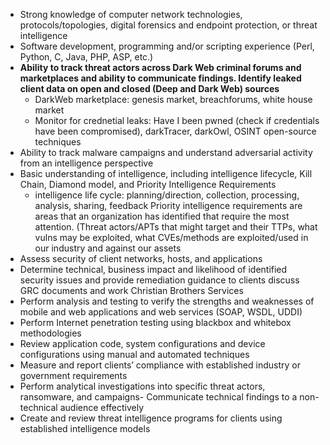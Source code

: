 - Strong knowledge of computer network technologies, protocols/topologies, digital forensics and endpoint protection, or threat intelligence
- Software development, programming and/or scripting experience (Perl, Python, C, Java, PHP, ASP, etc.)
- **Ability to track threat actors across Dark Web criminal forums and marketplaces and ability to communicate findings. Identify leaked client data on open and closed (Deep and Dark Web) sources**
	- DarkWeb marketplace: genesis market, breachforums, white house market
	- Monitor for crednetial leaks: Have I been pwned (check if credentials have been compromised), darkTracer, darkOwl, OSINT open-source techniques
- Ability to track malware campaigns and understand adversarial activity from an intelligence perspective
- Basic understanding of intelligence, including intelligence lifecycle, Kill Chain, Diamond model, and Priority Intelligence Requirements
	- intelligence life cycle: planning/direction, collection, processing, analysis, sharing, feedback
		Priority intelligence requirements are areas that an organization has identified that require the most attention. (Threat actors/APTs that might target and their TTPs, what vulns may be exploited, what CVEs/methods are exploited/used in our industry and against our assets
- Assess security of client networks, hosts, and applications
- Determine technical, business impact and likelihood of identified security issues and provide remediation guidance to clients
	 discuss GRC documents and work Christian Brothers Services
- Perform analysis and testing to verify the strengths and weaknesses of mobile and web applications and web services (SOAP, WSDL, UDDI)
- Perform Internet penetration testing using blackbox and whitebox methodologies
- Review application code, system configurations and device configurations using manual and automated techniques
- Measure and report clients’ compliance with established industry or government requirements
- Perform analytical investigations into specific threat actors, ransomware, and campaigns- Communicate technical findings to a non-technical audience effectively
- Create and review threat intelligence programs for clients using established intelligence models